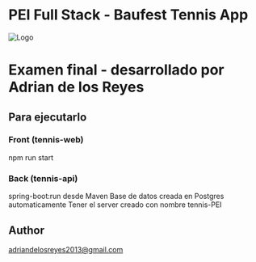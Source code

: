 # PEI Full Stack - Baufest Tennis App
![Logo](https://images.unsplash.com/photo-1595057602304-8b54f16dc1b0?ixid=MnwxMjA3fDB8MHxwaG90by1wYWdlfHx8fGVufDB8fHx8&ixlib=rb-1.2.1&auto=format&fit=crop&w=1000&q=80)

# Examen final - desarrollado por Adrian de los Reyes

## Para ejecutarlo
### Front (tennis-web)
npm run start

### Back (tennis-api)
spring-boot:run desde Maven 
Base de datos creada en Postgres automaticamente
Tener el server creado con nombre tennis-PEI

## Author
adriandelosreyes2013@gmail.com 

